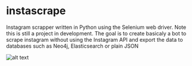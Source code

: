 # instascrape
Instagram scrapper written in Python using the Selenium web driver. Note this is still a project in development. The goal is to create basicaly a bot to scrape instagram without using the Instagram API and export the data to databases such as Neo4j, Elasticsearch or plain JSON

![alt text](https://i.imgur.com/GhdYBpW.jpg)


